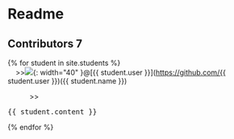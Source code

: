 # Readme 
## Contributors 7

{% for student in site.students %} <br />
&nbsp;&nbsp;&nbsp;&nbsp;>><img src="{{ student.image }}">{: width="40" }@[{{ student.user }}](https://github.com/{{ student.user }})({{ student.name }})

&nbsp;&nbsp;&nbsp;&nbsp;&nbsp;&nbsp;&nbsp;&nbsp;&nbsp;&nbsp; >><pre>{{ student.content }}</pre>

{% endfor %}
